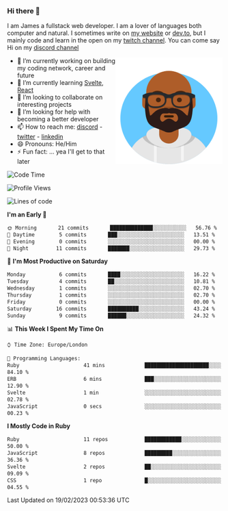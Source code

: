 ### Hi there 👋

I am James a fullstack web developer. I am a lover of languages both computer and natural. I sometimes write on [my website](https://jdhall.dev) or [dev.to](https://dev.to/zefur), but I mainly code and learn in the open on my [twitch channel](https://www.twitch.com/jozuhito). You can come say Hi on my [discord channel](https://discord.gg/sWEHvsBw)



<img align="right" height="250" width="250"  src="/assets/avataaars.png" />

  

- 🔭 I’m currently working on building my coding network, career and future
- 🌱 I’m currently learning [Svelte](https://svelte.dev), [React](https://reactjs.org)
- 👯 I’m looking to collaborate on interesting projects
- 🤔 I’m looking for help with becoming a better developer
- 📫 How to reach me: [discord](https://discord.gg/sWEHvsBw)
                      - [twitter](twitter.com/zefur)
                      - [linkedin](https://linkedin.com/in/j-d-hall)
- 😄 Pronouns: He/Him
- ⚡ Fun fact: ... yea I'll get to that later

 
<!-- BLOG-POST-LIST:START -->

<!-- BLOG-POST-LIST:END -->

<!--START_SECTION:waka-->
![Code Time](http://img.shields.io/badge/Code%20Time-812%20hrs%203%20mins-blue)

![Profile Views](http://img.shields.io/badge/Profile%20Views-0-blue)

![Lines of code](https://img.shields.io/badge/From%20Hello%20World%20I%27ve%20Written-898%20Thousand%20lines%20of%20code-blue)

**I'm an Early 🐤** 

```text
🌞 Morning       21 commits       ██████████████░░░░░░░░░░░   56.76 % 
🌆 Daytime        5 commits       ███░░░░░░░░░░░░░░░░░░░░░░   13.51 % 
🌃 Evening        0 commits       ░░░░░░░░░░░░░░░░░░░░░░░░░   00.00 % 
🌙 Night         11 commits       ███████░░░░░░░░░░░░░░░░░░   29.73 % 

```
📅 **I'm Most Productive on Saturday** 

```text
Monday           6 commits       ████░░░░░░░░░░░░░░░░░░░░░   16.22 % 
Tuesday          4 commits       ██░░░░░░░░░░░░░░░░░░░░░░░   10.81 % 
Wednesday        1 commits       ░░░░░░░░░░░░░░░░░░░░░░░░░   02.70 % 
Thursday         1 commits       ░░░░░░░░░░░░░░░░░░░░░░░░░   02.70 % 
Friday           0 commits       ░░░░░░░░░░░░░░░░░░░░░░░░░   00.00 % 
Saturday        16 commits       ██████████░░░░░░░░░░░░░░░   43.24 % 
Sunday           9 commits       ██████░░░░░░░░░░░░░░░░░░░   24.32 % 

```


📊 **This Week I Spent My Time On** 

```text
⌚︎ Time Zone: Europe/London

💬 Programming Languages: 
Ruby                     41 mins             █████████████████████░░░░   84.10 % 
ERB                      6 mins              ███░░░░░░░░░░░░░░░░░░░░░░   12.90 % 
Svelte                   1 min               ░░░░░░░░░░░░░░░░░░░░░░░░░   02.78 % 
JavaScript               0 secs              ░░░░░░░░░░░░░░░░░░░░░░░░░   00.23 % 

```

**I Mostly Code in Ruby** 

```text
Ruby                     11 repos            ████████████░░░░░░░░░░░░░   50.00 % 
JavaScript               8 repos             █████████░░░░░░░░░░░░░░░░   36.36 % 
Svelte                   2 repos             ██░░░░░░░░░░░░░░░░░░░░░░░   09.09 % 
CSS                      1 repo              █░░░░░░░░░░░░░░░░░░░░░░░░   04.55 % 

```



 Last Updated on 19/02/2023 00:53:36 UTC
<!--END_SECTION:waka-->
